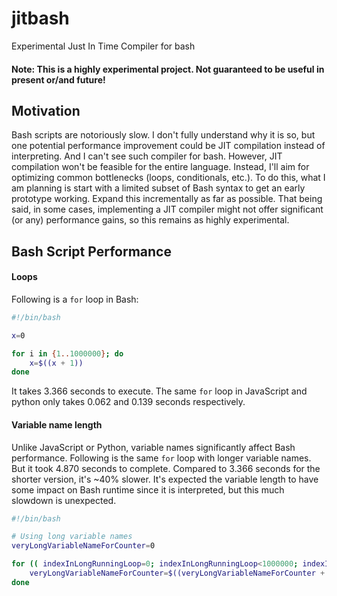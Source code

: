 # jitbash
Experimental Just In Time Compiler for bash

#### Note: This is a highly experimental project. Not guaranteed to be useful in present or/and future!

## Motivation

Bash scripts are notoriously slow. I don't fully understand why it is so, but one potential performance improvement could be JIT compilation instead of interpreting. And I can't see such compiler for bash. However, JIT compilation won't be feasible for the entire language. Instead, I'll aim for optimizing common bottlenecks (loops, conditionals, etc.). To do this, what I am planning is start with a limited subset of Bash syntax to get an early prototype working. Expand this incrementally as far as possible. That being said, in some cases, implementing a JIT compiler might not offer significant (or any) performance gains, so this remains as highly experimental.

## Bash Script Performance 

#### Loops 
Following is a `for` loop in Bash: 

```bash
#!/bin/bash

x=0

for i in {1..1000000}; do
    x=$((x + 1))
done
```

It takes 3.366 seconds to execute. The same `for` loop in JavaScript and python only takes 0.062 and 0.139 seconds respectively.    

#### Variable name length

Unlike JavaScript or Python, variable names significantly affect Bash performance. Following is the same `for` loop with longer variable names. But it took 4.870 seconds to complete. Compared to 3.366 seconds for the shorter version, it's ~40% slower. It's expected the variable length to have some impact on Bash runtime since it is interpreted, but this much  slowdown is unexpected.

```bash
#!/bin/bash

# Using long variable names
veryLongVariableNameForCounter=0

for (( indexInLongRunningLoop=0; indexInLongRunningLoop<1000000; indexInLongRunningLoop++ )); do
    veryLongVariableNameForCounter=$((veryLongVariableNameForCounter + 1))
done
```



